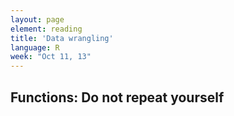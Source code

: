 ```yaml
---
layout: page
element: reading
title: 'Data wrangling'
language: R
week: "Oct 11, 13"
---
```


## Functions: Do not repeat yourself
